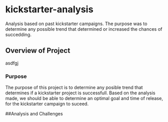 # kickstarter-analysis
Analysis based on past kickstarter campaigns. The purpose was to determine any possible trend that determined or increased the chances of succedding. 

## Overview of Project
asdfgj

### Purpose
The purpose of this project is to determine any posible trend that determines if a kickstarter project is successfull. Based on the analysis made, we should be able to determine an optimal goal and time of release, for the kickstarter campaign to suceed.

##Analysis and Challenges
